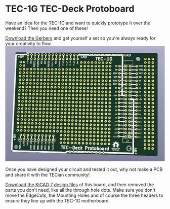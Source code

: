 # TEC-1G TEC-Deck Protoboard

Have an idea for the TEC-1G and want to quickly prototype it over the weekend?
Then you need one of these!

[Download the Gerbers](./TEC-1G_TEC-Deck_Protoboard_v1-0_Gerbers.zip) and get yourself a set so you're always ready for your creativity to flow.
![TEC-Deck Protoboard Render](./TEC-1G_TEC-Deck_Protoboard_v1_Render.jpg)

Once you have designed your circuit and tested it out, why not make a PCB and share it with the TECian community!

[Download the KiCAD 7 design files](./TEC-1G_TEC-Deck_Protoboard_KiCAD-7.zip) of this board, and then removed the parts you don't need,
like all the through hole dots. Make sure you don't move the EdgeCuts, the Mounting Holes and of course the three headers
to ensure they line up with the TEC-1G motherboard.
